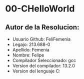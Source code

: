 # 00-CHelloWorld
## Autor de la Resolucion:
* Usuario Github: FeliFemenia
* Legajo: 213.688-0
* Apellido: Femenia
* Nombre: Felipe
* Compilador Seleccionado: gcc
* Version del compilador: 13.2.0
* Version del lenguaje C: 